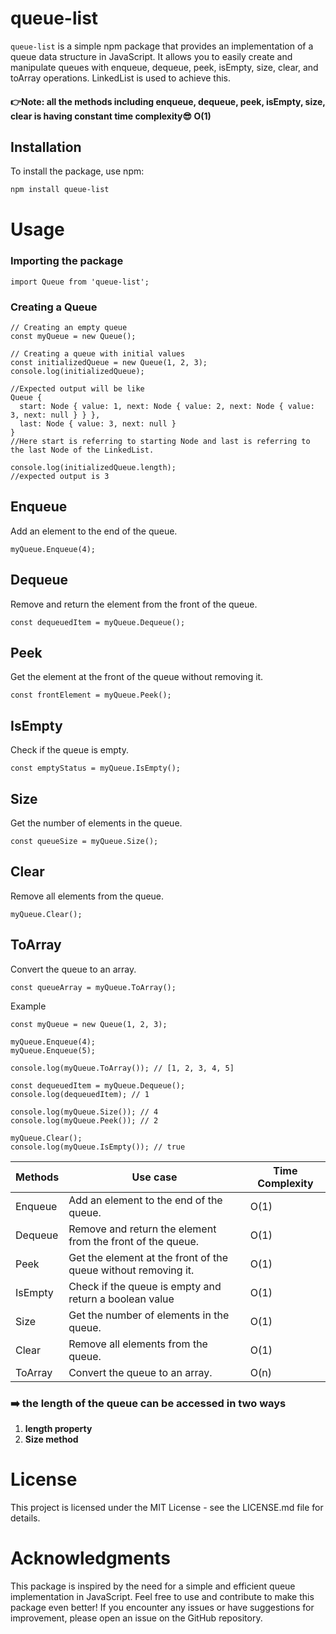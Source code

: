 # queue-list

`queue-list` is a simple npm package that provides an implementation of a queue data structure in JavaScript. It allows you to easily create and manipulate queues with enqueue, dequeue, peek, isEmpty, size, clear, and toArray operations. LinkedList is used to achieve this.

#### 👉Note: all the methods  including enqueue, dequeue, peek, isEmpty, size, clear is having constant time complexity😎 O(1)

## Installation

To install the package, use npm:

```bash
npm install queue-list
```
# Usage

### Importing the package
```
import Queue from 'queue-list';
```

### Creating a Queue
```
// Creating an empty queue
const myQueue = new Queue();

// Creating a queue with initial values
const initializedQueue = new Queue(1, 2, 3);
console.log(initializedQueue);

//Expected output will be like 
Queue {
  start: Node { value: 1, next: Node { value: 2, next: Node { value: 3, next: null } } },
  last: Node { value: 3, next: null }
}
//Here start is referring to starting Node and last is referring to the last Node of the LinkedList.

console.log(initializedQueue.length);
//expected output is 3

```
 

## Enqueue
Add an element to the end of the queue.

```
myQueue.Enqueue(4);
```

## Dequeue
Remove and return the element from the front of the queue.

```
const dequeuedItem = myQueue.Dequeue();
```

## Peek
Get the element at the front of the queue without removing it.
```
const frontElement = myQueue.Peek();
```

## IsEmpty
Check if the queue is empty.
```
const emptyStatus = myQueue.IsEmpty();
```

## Size
Get the number of elements in the queue.
```
const queueSize = myQueue.Size();
```

## Clear
Remove all elements from the queue.
```
myQueue.Clear();
```

## ToArray
Convert the queue to an array.
```
const queueArray = myQueue.ToArray();
```

Example

```
const myQueue = new Queue(1, 2, 3);

myQueue.Enqueue(4);
myQueue.Enqueue(5);

console.log(myQueue.ToArray()); // [1, 2, 3, 4, 5]

const dequeuedItem = myQueue.Dequeue();
console.log(dequeuedItem); // 1

console.log(myQueue.Size()); // 4
console.log(myQueue.Peek()); // 2

myQueue.Clear();
console.log(myQueue.IsEmpty()); // true
```
Methods  | Use case | Time Complexity
------------- | ------------- | -------------
 Enqueue | Add an element to the end of the queue.  | O(1)
Dequeue  | Remove and return the element from the front of the queue.  | O(1)
Peek  | Get the element at the front of the queue without removing it.  | O(1)
IsEmpty  | Check if the queue is empty and return a boolean value  | O(1)
Size  | Get the number of elements in the queue.  | O(1)
Clear  | Remove all elements from the queue.  | O(1)
ToArray  | Convert the queue to an array.  | O(n)

### ➡️ the length of the queue can be accessed in two ways
1. <b>length property </b> 
2. <b>Size method</b>

# License
This project is licensed under the MIT License - see the LICENSE.md file for details.

# Acknowledgments
This package is inspired by the need for a simple and efficient queue implementation in JavaScript.
Feel free to use and contribute to make this package even better! If you encounter any issues or have suggestions for improvement, please open an issue on the GitHub repository.

